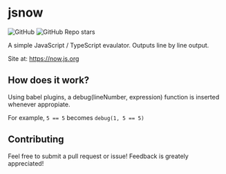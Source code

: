 # jsnow

![GitHub](https://img.shields.io/github/license/LeoDog896/jsnow?style=for-the-badge)
![GitHub Repo stars](https://img.shields.io/github/stars/LeoDog896/jsnow?style=for-the-badge)

A simple JavaScript / TypeScript evaulator. Outputs line by line output.

Site at: https://now.js.org

## How does it work?

Using babel plugins, a debug(lineNumber, expression) function is inserted whenever appropiate.

For example, `5 == 5` becomes `debug(1, 5 == 5)`

## Contributing

Feel free to submit a pull request or issue! Feedback is greately appreciated!